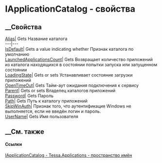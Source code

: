 # IApplicationCatalog - свойства
##  __Свойства
[Alias](P_Tessa_Applications_IApplicationCatalog_Alias.htm)|  Gets Название
каталога  
---|---  
[IsDefault](P_Tessa_Applications_IApplicationCatalog_IsDefault.htm)|  Gets a
value indicating whether Признак каталога по умолчанию  
[LaunchedApplicationsCount](P_Tessa_Applications_IApplicationCatalog_LaunchedApplicationsCount.htm)|
Gets Возвращает количество приложений из каталога находящихся в состоянии
попытки запуска или запущенном состоянии  
[LoadingState](P_Tessa_Applications_IApplicationCatalog_LoadingState.htm)|
Gets or sets Устанавливает состояние загрузки приложений  
[OpenTimeOut](P_Tessa_Applications_IApplicationCatalog_OpenTimeOut.htm)|  Gets
Тайм-аут ожидания подключения к сервису  
[Parent](P_Tessa_Applications_IApplicationCatalog_Parent.htm)|  Gets or sets
Владелец каталогов приложений  
[Password](P_Tessa_Applications_IApplicationCatalog_Password.htm)|  Gets
Пароль  
[Path](P_Tessa_Applications_IApplicationCatalog_Path.htm)|  Gets Путь к
каталогу приложений  
[SkipWinAuth](P_Tessa_Applications_IApplicationCatalog_SkipWinAuth.htm)|
Признак того, что аутентификация Windows не выполняется, если не введён логин
и пароль.  
[UserName](P_Tessa_Applications_IApplicationCatalog_UserName.htm)|  Gets Имя
пользователя  
## __См. также
#### Ссылки
[IApplicationCatalog - ](T_Tessa_Applications_IApplicationCatalog.htm)
[Tessa.Applications - пространство имён](N_Tessa_Applications.htm)
